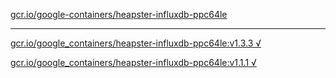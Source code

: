 [gcr.io/google-containers/heapster-influxdb-ppc64le](https://hub.docker.com/r/sqeven/heapster-influxdb-ppc64le/tags/) 

----
[gcr.io/google_containers/heapster-influxdb-ppc64le:v1.3.3 √](https://hub.docker.com/r/sqeven/heapster-influxdb-ppc64le/tags/)

[gcr.io/google_containers/heapster-influxdb-ppc64le:v1.1.1 √](https://hub.docker.com/r/sqeven/heapster-influxdb-ppc64le/tags/)

